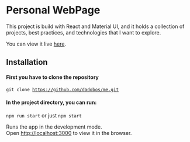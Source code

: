 # Personal WebPage

This project is build with React and Material UI, and it holds a collection of projects, best practices, and technologies that I want to explore.

You can view it live [here](https://dadobos.github.io/me/).

## Installation
#### First you have to clone the repository
<code>git clone https://github.com/dadobos/me.git</code>

#### In the project directory, you can run:
<code>npm run start</code> or just <code>npm start</code>

Runs the app in the development mode.\
Open [http://localhost:3000](http://localhost:3000) to view it in the browser.
